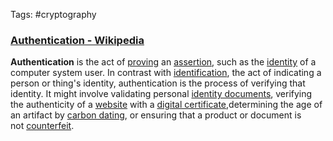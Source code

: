 Tags: #cryptography 

### [Authentication - Wikipedia](https://en.wikipedia.org/wiki/Authentication)

**Authentication** is the act of [proving](https://en.wikipedia.org/wiki/Proof_(truth) "Proof (truth)") an [assertion](https://en.wikipedia.org/wiki/Logical_assertion "Logical assertion"), such as the [identity](https://en.wikipedia.org/wiki/Digital_identity "Digital identity") of a computer system user. In contrast with [identification](https://en.wikipedia.org/wiki/Identity_(philosophy) "Identity (philosophy)"), the act of indicating a person or thing's identity, authentication is the process of verifying that identity. It might involve validating personal [identity documents](https://en.wikipedia.org/wiki/Identity_document "Identity document"), verifying the authenticity of a [website](https://en.wikipedia.org/wiki/Website "Website") with a [digital certificate](https://en.wikipedia.org/wiki/Public_key_certificate "Public key certificate"),determining the age of an artifact by [carbon dating](https://en.wikipedia.org/wiki/Carbon_dating "Carbon dating"), or ensuring that a product or document is not [counterfeit](https://en.wikipedia.org/wiki/Counterfeit "Counterfeit").